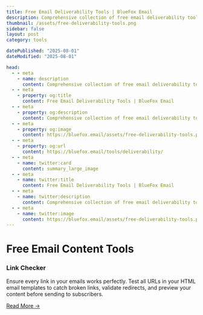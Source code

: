 ```yaml
---
title: Free Email Deliverability Tools | BlueFox Email
description: Comprehensive collection of free email deliverability tools including DMARC checker, SPF validator, DKIM verifier, MX record lookup, and DMARC report analyzer.
thumbnail: /assets/free-deliverability-tools.png
sidebar: false
layout: post
category: tools

datePublished: "2025-08-01"
dateModified: "2025-08-01"

head:
  - - meta
    - name: description
      content: Comprehensive collection of free email deliverability tools including DMARC checker, SPF validator, DKIM verifier, MX record lookup, and DMARC report analyzer.
  - - meta
    - property: og:title
      content: Free Email Deliverability Tools | BlueFox Email
  - - meta
    - property: og:description
      content: Comprehensive collection of free email deliverability tools including DMARC checker, SPF validator, DKIM verifier, MX record lookup, and DMARC report analyzer.
  - - meta
    - property: og:image
      content: https://bluefox.email/assets/free-deliverability-tools.png
  - - meta
    - property: og:url
      content: https://bluefox.email/tools/deliverability/
  - - meta
    - name: twitter:card
      content: summary_large_image
  - - meta
    - name: twitter:title
      content: Free Email Deliverability Tools | BlueFox Email
  - - meta
    - name: twitter:description
      content: Comprehensive collection of free email deliverability tools including DMARC checker, SPF validator, DKIM verifier, MX record lookup, and DMARC report analyzer.
  - - meta
    - name: twitter:image
      content: https://bluefox.email/assets/free-deliverability-tools.png
---
```


<GlossaryNavigation link="/tools" label="Back to Tools Home" />

# Free Email Content Tools

### Link Checker

Ensure every link in your emails works perfectly. Test all URLs in your HTML email templates to catch broken links, validate redirects, and preview your content before sending to subscribers.

[Read More →](/tools/content/link-checker.md)